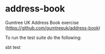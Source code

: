 # address-book
Gumtree UK Address Book exercise (https://github.com/gumtreeuk/address-book)

To run the test suite do the following:

sbt test
